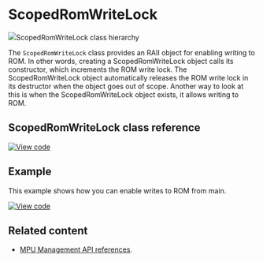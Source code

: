 # ScopedRomWriteLock

<span class="images">![](https://os.mbed.com/docs/mbed-os/v6.3/mbed-os-api-doxy/classmbed_1_1_scoped_rom_write_lock.png)<span>ScopedRomWriteLock class hierarchy</span></span>

The `ScopedRomWriteLock` class provides an RAII object for enabling writing to ROM. In other words, creating a ScopedRomWriteLock object calls its constructor, which increments the ROM write lock. The ScopedRomWriteLock object automatically releases the ROM write lock in its destructor when the object goes out of scope. Another way to look at this is when the ScopedRomWriteLock object exists, it allows writing to ROM.

## ScopedRomWriteLock class reference

[![View code](https://www.mbed.com/embed/?type=library)](http://os.mbed.com/docs/v6.3/mbed-os-api-doxy/classmbed_1_1_scoped_rom_write_lock.html)

## Example

This example shows how you can enable writes to ROM from main.

[![View code](https://www.mbed.com/embed/?url=https://github.com/ARMmbed/mbed-os-snippet-ScopedRomWriteLock/tree/v6.3)](https://github.com/ARMmbed/mbed-os-snippet-ScopedRomWriteLock/blob/v6.3/main.cpp)

## Related content

- [MPU Management API references](mpu-management.html).
